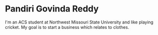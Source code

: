 # Pandiri Govinda Reddy

I'm an ACS student at Northwest Missouri State University and like playing cricket. My goal is to start a business which relates to clothes. 
